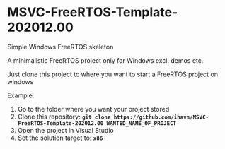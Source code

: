 # MSVC-FreeRTOS-Template-202012.00
Simple Windows FreeRTOS skeleton

A minimalistic FreeRTOS project only for Windows excl. demos etc.

Just clone this project to where you want to start a FreeRTOS project on windows

Example:

1. Go to the folder where you want your project stored
2. Clone this repository: **`git clone https://github.com/ihavn/MSVC-FreeRTOS-Template-202012.00 WANTED_NAME_OF_PROJECT`**
3. Open the project in Visual Studio
4. Set the solution target to: **`x86`**
